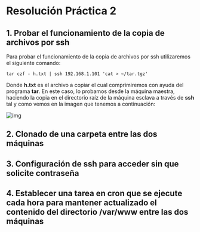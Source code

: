 # Resolución Práctica 2

## 1. Probar el funcionamiento de la copia de archivos por ssh

Para probar el funcionamiento de la copia de archivos por ssh utilizaremos el siguiente comando:

```shell
tar czf - h.txt | ssh 192.168.1.101 'cat > ~/tar.tgz'

```
Donde **h.txt** es el archivo a copiar el cual comprimiremos con ayuda del programa **tar**. En este caso, lo probamos desde la máquina maestra, haciendo la copia en el directorio raíz de la máquina esclava a través de **ssh** tal y como vemos en la imagen que tenemos a continuación:

![img](https://i.imgur.com/uptRjSq.jpg)

## 2. Clonado de una carpeta entre las dos máquinas

## 3. Configuración de ssh para acceder sin que solicite contraseña

## 4. Establecer una tarea en cron que se ejecute cada hora para mantener actualizado el contenido del directorio /var/www entre las dos máquinas
